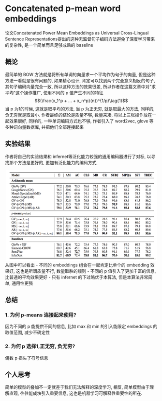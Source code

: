 # Concatenated p-mean word embeddings

论文Concatenated Power Mean Embeddings as Universal Cross-Lingual Sentence Representations提出的这种无监督句子编码方法避免了深度学习带来的复杂性, 是一个简单而且足够成熟的 baseline

## 概论
最简单的 BOW 方法就是将所有单词的向量求一个平均作为句子的向量, 但是这种方法一看就是很有问题的, 如果精心设计, 肯定可以找到两个完全意义相反的句子, 其句子编码向量完全一致, 所以这种方法的效果很差, 所以作者在这篇文章中对"求平均"这个操作推广, 使用不同的 p 值产生不同的特征
$$(\frac{x_1^p + ... + x_n^p}{n})^{1/p}\tag{1}$$
当 p 为1的时候, 这就是取平均的方法, 当 p 为正无穷, 就是取最大的方法, 同样的, 负无穷就是取最小. 作者最终的结论是质量不够, 数量来凑, 将以上三张操作放在一起效果很好, 同样的, 一种单词编码方式也不够, 作者引入了 word2vec, glove 等多种词向量数据库, 并把他们全部连接起来

## 实验结果
作者将自己的实验结果和 infernet等泛化能力较强的通用编码器进行了对标, 以寻找那个方法是更好的, 更加有泛化能力的编码方式,
<div align=center>
<img width="500" height="300" src="images/3.png">
</div>
从图中可以看出
- 不同的 embeddings 组合在一起肯定比单个的 embedding 效果好, 这也是所谓质量不行, 数量取胜的规则
- 不同的 p 值引入了更加丰富的信息, 比普通的平均效果更好
- 只有 infernet 的下过略优于本算法, 但是本算法非常简单, 通用性更强

## 总结
### 1. 为何 p-means 连接起来使用?
因为不同的 p 能提供不同的信息, 比如 max 和 min 的引入能限定 embeddings 的取值范围, 减少不确定性
### 2. 为何 p 选择1,正无穷, 负无穷?
偶数 p 损失了符号信息

## 个人思考
简单的模型的叠加不一定就差于我们无法解释的深度学习, 相反, 简单模型由于理解直观, 往往能成块引入重要信息, 这也是机器学习可解释性重要性的所在. 
